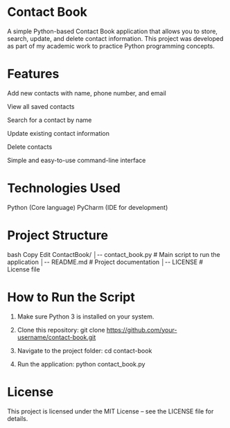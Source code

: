 # Contact Book 

A simple Python-based Contact Book application that allows you to store, search, update, and delete contact information.
This project was developed as part of my academic work to practice Python programming concepts.


# Features
Add new contacts with name, phone number, and email

View all saved contacts

Search for a contact by name

Update existing contact information

Delete contacts

Simple and easy-to-use command-line interface


# Technologies Used
Python (Core language)
PyCharm (IDE for development)


# Project Structure
bash
Copy
Edit
ContactBook/
│-- contact_book.py   # Main script to run the application
│-- README.md         # Project documentation
│-- LICENSE           # License file


# How to Run the Script
1. Make sure Python 3 is installed on your system.

2. Clone this repository:
git clone https://github.com/your-username/contact-book.git

3. Navigate to the project folder:
cd contact-book

4. Run the application:
python contact_book.py


# License
This project is licensed under the MIT License – see the LICENSE file for details.
